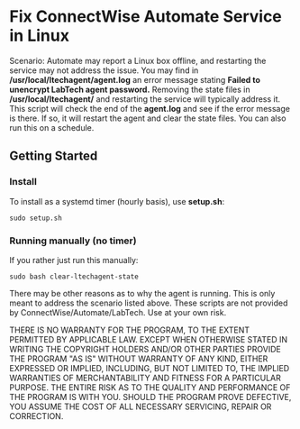 # Fix ConnectWise Automate Service in Linux

Scenario:
Automate may report a Linux box offline, and restarting the service may not
  address the issue. You may find in **/usr/local/ltechagent/agent.log**
  an error message stating **Failed to unencrypt LabTech agent password.**
  Removing the state files in **/usr/local/ltechagent/** and restarting the
  service will typically address it. This script will check the end of the
  **agent.log** and see if the error message is there. If so, it will restart
  the agent and clear the state files. You can also run this on a schedule.

Getting Started
---------------

### Install
To install as a systemd timer (hourly basis), use **setup.sh**:

    sudo setup.sh

### Running manually (no timer)
If you rather just run this manually:

    sudo bash clear-ltechagent-state


There may be other reasons as to why the agent is running. This is only meant
  to address the scenario listed above. These scripts are not provided by
  ConnectWise/Automate/LabTech. Use at your own risk.


THERE IS NO WARRANTY FOR THE PROGRAM, TO THE EXTENT PERMITTED BY
  APPLICABLE LAW.  EXCEPT WHEN OTHERWISE STATED IN WRITING THE COPYRIGHT
  HOLDERS AND/OR OTHER PARTIES PROVIDE THE PROGRAM "AS IS" WITHOUT WARRANTY
  OF ANY KIND, EITHER EXPRESSED OR IMPLIED, INCLUDING, BUT NOT LIMITED TO,
  THE IMPLIED WARRANTIES OF MERCHANTABILITY AND FITNESS FOR A PARTICULAR
  PURPOSE.  THE ENTIRE RISK AS TO THE QUALITY AND PERFORMANCE OF THE PROGRAM
  IS WITH YOU.  SHOULD THE PROGRAM PROVE DEFECTIVE, YOU ASSUME THE COST OF
  ALL NECESSARY SERVICING, REPAIR OR CORRECTION.
